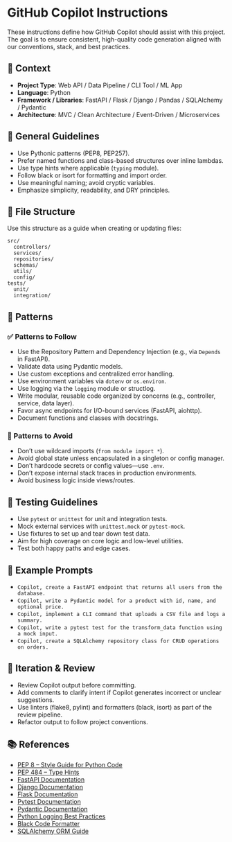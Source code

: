 # GitHub Copilot Instructions

These instructions define how GitHub Copilot should assist with this project. The goal is to ensure consistent, high-quality code generation aligned with our conventions, stack, and best practices.

## 🧠 Context

- **Project Type**: Web API / Data Pipeline / CLI Tool / ML App
- **Language**: Python
- **Framework / Libraries**: FastAPI / Flask / Django / Pandas / SQLAlchemy / Pydantic
- **Architecture**: MVC / Clean Architecture / Event-Driven / Microservices

## 🔧 General Guidelines

- Use Pythonic patterns (PEP8, PEP257).
- Prefer named functions and class-based structures over inline lambdas.
- Use type hints where applicable (`typing` module).
- Follow black or isort for formatting and import order.
- Use meaningful naming; avoid cryptic variables.
- Emphasize simplicity, readability, and DRY principles.

## 📁 File Structure

Use this structure as a guide when creating or updating files:

```text
src/
  controllers/
  services/
  repositories/
  schemas/
  utils/
  config/
tests/
  unit/
  integration/
```

## 🧶 Patterns

### ✅ Patterns to Follow

- Use the Repository Pattern and Dependency Injection (e.g., via `Depends` in FastAPI).
- Validate data using Pydantic models.
- Use custom exceptions and centralized error handling.
- Use environment variables via `dotenv` or `os.environ`.
- Use logging via the `logging` module or structlog.
- Write modular, reusable code organized by concerns (e.g., controller, service, data layer).
- Favor async endpoints for I/O-bound services (FastAPI, aiohttp).
- Document functions and classes with docstrings.

### 🚫 Patterns to Avoid

- Don’t use wildcard imports (`from module import *`).
- Avoid global state unless encapsulated in a singleton or config manager.
- Don’t hardcode secrets or config values—use `.env`.
- Don’t expose internal stack traces in production environments.
- Avoid business logic inside views/routes.

## 🧪 Testing Guidelines

- Use `pytest` or `unittest` for unit and integration tests.
- Mock external services with `unittest.mock` or `pytest-mock`.
- Use fixtures to set up and tear down test data.
- Aim for high coverage on core logic and low-level utilities.
- Test both happy paths and edge cases.

## 🧩 Example Prompts

- `Copilot, create a FastAPI endpoint that returns all users from the database.`
- `Copilot, write a Pydantic model for a product with id, name, and optional price.`
- `Copilot, implement a CLI command that uploads a CSV file and logs a summary.`
- `Copilot, write a pytest test for the transform_data function using a mock input.`
- `Copilot, create a SQLAlchemy repository class for CRUD operations on orders.`

## 🔁 Iteration & Review

- Review Copilot output before committing.
- Add comments to clarify intent if Copilot generates incorrect or unclear suggestions.
- Use linters (flake8, pylint) and formatters (black, isort) as part of the review pipeline.
- Refactor output to follow project conventions.

## 📚 References

- [PEP 8 – Style Guide for Python Code](https://peps.python.org/pep-0008/)
- [PEP 484 – Type Hints](https://peps.python.org/pep-0484/)
- [FastAPI Documentation](https://fastapi.tiangolo.com/)
- [Django Documentation](https://docs.djangoproject.com/en/stable/)
- [Flask Documentation](https://flask.palletsprojects.com/)
- [Pytest Documentation](https://docs.pytest.org/en/stable/)
- [Pydantic Documentation](https://docs.pydantic.dev/)
- [Python Logging Best Practices](https://docs.python.org/3/howto/logging.html)
- [Black Code Formatter](https://black.readthedocs.io/)
- [SQLAlchemy ORM Guide](https://docs.sqlalchemy.org/en/20/orm/)
